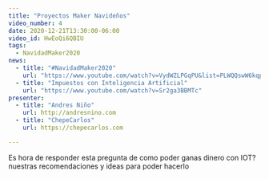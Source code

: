 ```yaml
---
title: "Proyectos Maker Navideños"
video_number: 4
date: 2020-12-21T13:30:00-06:00
video_id: HwEoQi6QBIU
tags:
  - NavidadMaker2020
news:
  - title: "#NavidadMaker2020"
    url: "https://www.youtube.com/watch?v=VydWZLPGqPU&list=PLWQQswW6kqpU9MU68MFOa6Q6pbQ1mdDJQ"
  - title: "Impuestos con Inteligencia Artificial"
    url: "https://www.youtube.com/watch?v=Sr2ga3BBMTc"
presenter:
  - title: "Andres Niño"
    url: http://andresnino.com
  - title: "ChepeCarlos"
    url: https://chepecarlos.com

---
```


Es hora de responder esta pregunta de como poder ganas dinero con IOT? nuestras recomendaciones y ideas para poder hacerlo
